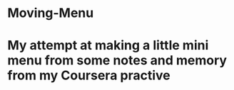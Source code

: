 # Moving-Menu
# My attempt at making a little mini menu from some notes and memory from my Coursera practive
